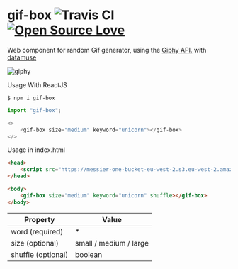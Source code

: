 # gif-box ![Travis CI](https://github.com/MessierOne/gif-box/workflows/Travis%20CI/badge.svg)  [![Open Source Love](https://badges.frapsoft.com/os/v1/open-source.svg?v=103)](https://github.com/ellerbrock/open-source-badges/)

Web component for random Gif generator, using the [Giphy API.](https://developers.giphy.com/docs/api/endpoint/#search) with [datamuse](https://www.datamuse.com/api/)

<img src="https://media.giphy.com/media/IzVquL965ib4s/giphy.gif" alt="giphy" />


Usage With ReactJS 
``` shell script
$ npm i gif-box
```
``` javascript
import "gif-box"; 

<>
    <gif-box size="medium" keyword="unicorn"></gif-box>
</>
```


Usage in index.html 
``` html
<head>
    <script src="https://messier-one-bucket-eu-west-2.s3.eu-west-2.amazonaws.com/index.js" type="text/javascript"></script>
</head>

<body>
    <gif-box size="medium" keyword="unicorn" shuffle></gif-box>
</body>
```



|      Property      |         Value          |
|--------------------|------------------------|
| word (required)    | *                      |
| size (optional)    | small / medium / large |
| shuffle (optional) | boolean                |
